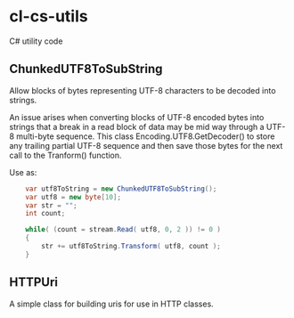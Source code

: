 # cl-cs-utils

C# utility code

## ChunkedUTF8ToSubString

Allow blocks of bytes representing UTF-8 characters to be decoded into strings.

An issue arises when converting blocks of UTF-8 encoded bytes into strings that
a break in a read block of data may be mid way through a UTF-8 multi-byte sequence.
This class Encoding.UTF8.GetDecoder() to store any trailing partial UTF-8 sequence
and then save those bytes for the next call to the Tranform() function.

Use as:

```c#
    var utf8ToString = new ChunkedUTF8ToSubString();
    var utf8 = new byte[10];
    var str = "";
    int count;

    while( (count = stream.Read( utf8, 0, 2 )) != 0 )
    {
        str += utf8ToString.Transform( utf8, count );
    }
```

## HTTPUri

A simple class for building uris for use in HTTP classes.
